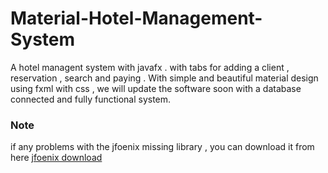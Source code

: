 # Material-Hotel-Management-System
 A hotel managent system with javafx . with tabs for adding a client , reservation , search and paying . With simple and beautiful material design using fxml with css , we will update the software soon with a database connected and fully functional system.

### Note
if any problems with the jfoenix missing library , you can download it from here [jfoenix download](https://github.com/Amine-Smahi/MaterialLogin.Fx/raw/master/lib/jfoenix.jar)

